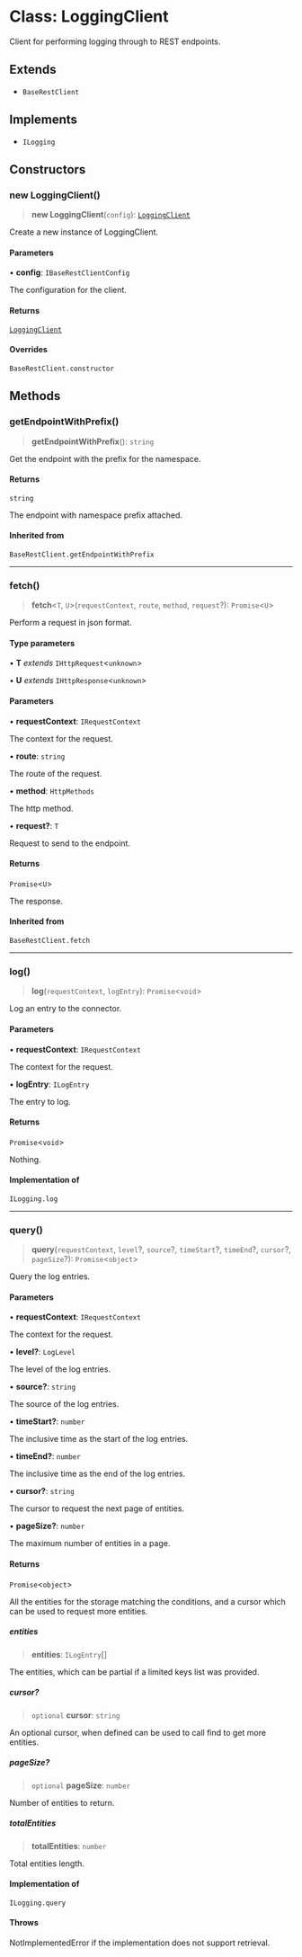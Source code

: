 # Class: LoggingClient

Client for performing logging through to REST endpoints.

## Extends

- `BaseRestClient`

## Implements

- `ILogging`

## Constructors

### new LoggingClient()

> **new LoggingClient**(`config`): [`LoggingClient`](LoggingClient.md)

Create a new instance of LoggingClient.

#### Parameters

• **config**: `IBaseRestClientConfig`

The configuration for the client.

#### Returns

[`LoggingClient`](LoggingClient.md)

#### Overrides

`BaseRestClient.constructor`

## Methods

### getEndpointWithPrefix()

> **getEndpointWithPrefix**(): `string`

Get the endpoint with the prefix for the namespace.

#### Returns

`string`

The endpoint with namespace prefix attached.

#### Inherited from

`BaseRestClient.getEndpointWithPrefix`

***

### fetch()

> **fetch**\<`T`, `U`\>(`requestContext`, `route`, `method`, `request`?): `Promise`\<`U`\>

Perform a request in json format.

#### Type parameters

• **T** *extends* `IHttpRequest`\<`unknown`\>

• **U** *extends* `IHttpResponse`\<`unknown`\>

#### Parameters

• **requestContext**: `IRequestContext`

The context for the request.

• **route**: `string`

The route of the request.

• **method**: `HttpMethods`

The http method.

• **request?**: `T`

Request to send to the endpoint.

#### Returns

`Promise`\<`U`\>

The response.

#### Inherited from

`BaseRestClient.fetch`

***

### log()

> **log**(`requestContext`, `logEntry`): `Promise`\<`void`\>

Log an entry to the connector.

#### Parameters

• **requestContext**: `IRequestContext`

The context for the request.

• **logEntry**: `ILogEntry`

The entry to log.

#### Returns

`Promise`\<`void`\>

Nothing.

#### Implementation of

`ILogging.log`

***

### query()

> **query**(`requestContext`, `level`?, `source`?, `timeStart`?, `timeEnd`?, `cursor`?, `pageSize`?): `Promise`\<`object`\>

Query the log entries.

#### Parameters

• **requestContext**: `IRequestContext`

The context for the request.

• **level?**: `LogLevel`

The level of the log entries.

• **source?**: `string`

The source of the log entries.

• **timeStart?**: `number`

The inclusive time as the start of the log entries.

• **timeEnd?**: `number`

The inclusive time as the end of the log entries.

• **cursor?**: `string`

The cursor to request the next page of entities.

• **pageSize?**: `number`

The maximum number of entities in a page.

#### Returns

`Promise`\<`object`\>

All the entities for the storage matching the conditions,
and a cursor which can be used to request more entities.

##### entities

> **entities**: `ILogEntry`[]

The entities, which can be partial if a limited keys list was provided.

##### cursor?

> `optional` **cursor**: `string`

An optional cursor, when defined can be used to call find to get more entities.

##### pageSize?

> `optional` **pageSize**: `number`

Number of entities to return.

##### totalEntities

> **totalEntities**: `number`

Total entities length.

#### Implementation of

`ILogging.query`

#### Throws

NotImplementedError if the implementation does not support retrieval.
